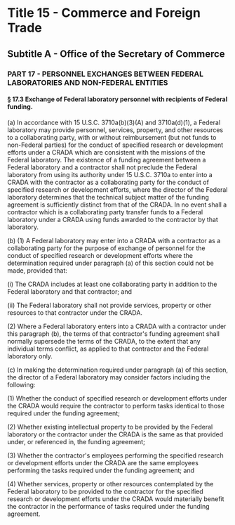
# Title 15 - Commerce and Foreign Trade
## Subtitle A - Office of the Secretary of Commerce
### PART 17 - PERSONNEL EXCHANGES BETWEEN FEDERAL LABORATORIES AND NON-FEDERAL ENTITIES
#### § 17.3 Exchange of Federal laboratory personnel with recipients of Federal funding.

(a) In accordance with 15 U.S.C. 3710a(b)(3)(A) and 3710a(d)(1), a Federal laboratory may provide personnel, services, property, and other resources to a collaborating party, with or without reimbursement (but not funds to non-Federal parties) for the conduct of specified research or development efforts under a CRADA which are consistent with the missions of the Federal laboratory. The existence of a funding agreement between a Federal laboratory and a contractor shall not preclude the Federal laboratory from using its authority under 15 U.S.C. 3710a to enter into a CRADA with the contractor as a collaborating party for the conduct of specified research or development efforts, where the director of the Federal laboratory determines that the technical subject matter of the funding agreement is sufficiently distinct from that of the CRADA. In no event shall a contractor which is a collaborating party transfer funds to a Federal laboratory under a CRADA using funds awarded to the contractor by that laboratory.

(b) (1) A Federal laboratory may enter into a CRADA with a contractor as a collaborating party for the purpose of exchange of personnel for the conduct of specified research or development efforts where the determination required under paragraph (a) of this section could not be made, provided that:

(i) The CRADA includes at least one collaborating party in addition to the Federal laboratory and that contractor; and

(ii) The Federal laboratory shall not provide services, property or other resources to that contractor under the CRADA.

(2) Where a Federal laboratory enters into a CRADA with a contractor under this paragraph (b), the terms of that contractor's funding agreement shall normally supersede the terms of the CRADA, to the extent that any individual terms conflict, as applied to that contractor and the Federal laboratory only.

(c) In making the determination required under paragraph (a) of this section, the director of a Federal laboratory may consider factors including the following:

(1) Whether the conduct of specified research or development efforts under the CRADA would require the contractor to perform tasks identical to those required under the funding agreement;

(2) Whether existing intellectual property to be provided by the Federal laboratory or the contractor under the CRADA is the same as that provided under, or referenced in, the funding agreement;

(3) Whether the contractor's employees performing the specified research or development efforts under the CRADA are the same employees performing the tasks required under the funding agreement; and

(4) Whether services, property or other resources contemplated by the Federal laboratory to be provided to the contractor for the specified research or development efforts under the CRADA would materially benefit the contractor in the performance of tasks required under the funding agreement.
